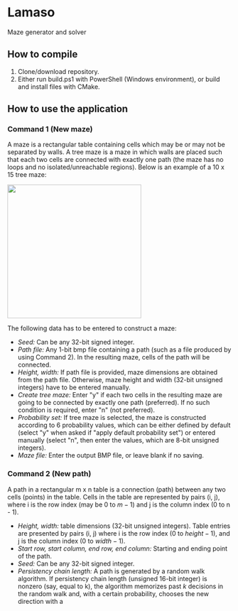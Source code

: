 # Lamaso
Maze generator and solver
## How to compile
1. Clone/download repository.
2. Either run build.ps1 with PowerShell (Windows environment), or build and install files with CMake.
## How to use the application
### Command 1 (New maze)
A maze is a rectangular table containing cells which may be or may not be separated by walls. A tree maze is a maze in which walls are placed such that each two cells are connected with exactly one path (the maze has no loops and no isolated/unreachable regions). Below is an example of a 10 x 15 tree maze:

<img src="https://github.com/sterjanez/Lamaso/edit/main/Path100x150.png" width="301"/>

The following data has to be entered to construct a maze:
- *Seed:* Can be any 32-bit signed integer.
- *Path file:* Any 1-bit bmp file containing a path (such as a file produced by using Command 2). In the resulting maze, cells of the path will be connected.
- *Height, width:* If path file is provided, maze dimensions are obtained from the path file. Otherwise, maze height and width (32-bit unsigned integers) have to be entered manually.
- *Create tree maze:* Enter "y" if each two cells in the resulting maze are going to be connected by exactly one path (preferred). If no such condition is required, enter "n" (not preferred).
- *Probability set:* If tree maze is selected, the maze is constructed according to 6 probability values, which can be either defined by default (select "y" when asked if "apply default probability set") or entered manually (select "n", then enter the values, which are 8-bit unsigned integers).
- *Maze file:* Enter the output BMP file, or leave blank if no saving.
### Command 2 (New path)
A path in a rectangular m x n table is a connection (path) between any two cells (points) in the table. Cells in the table are represented by pairs (i, j), where i is the row index (may be 0 to $m - 1$) and j is the column index (0 to n - 1).
- *Height, width:* table dimensions (32-bit unsigned integers). Table entries are presented by pairs (i, j) where i is the row index ($0$ to $height - 1$), and j is the column index ($0$ to $width - 1$).
- *Start row, start column, end row, end column:* Starting and ending point of the path.
- *Seed:* Can be any 32-bit signed integer.
- *Persistency chain length:* A path is generated by a random walk algorithm. If persistency chain length (unsigned 16-bit integer) is nonzero (say, equal to k), the algorithm memorizes past $k$ decisions in the random walk and, with a certain probability, chooses the new direction with a
